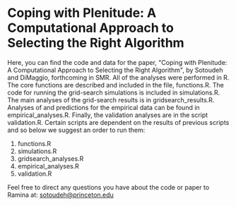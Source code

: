 # Coping with Plenitude:  A Computational Approach to Selecting the Right Algorithm 

Here, you can find the code and data for the paper, "Coping with Plenitude:  A Computational Approach to Selecting the Right Algorithm", by Sotoudeh and DiMaggio, forthcoming in SMR. All of the analyses were performed in R. The core functions are described and included in the file, functions.R. The code for running the grid-search simulations is included in simulations.R. The main analyses of the grid-search results is in gridsearch_results.R. Analyses of and predictions for the empirical data can be found in empirical_analyses.R. Finally, the validation analyses are in the script validation.R. Certain scripts are dependent on the results of previous scripts and so below we suggest an order to run them:

1. functions.R
2. simulations.R
3. gridsearch_analyses.R
4. empirical_analyses.R
5. validation.R

Feel free to direct any questions you have about the code or paper to Ramina at: sotoudeh@princeton.edu
